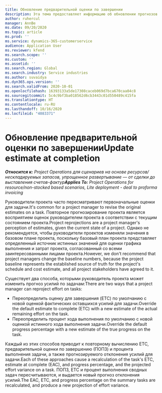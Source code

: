 ```yaml
---
title: Обновление предварительной оценки по завершении
description: Эта тема предоставляет информацию об обновлении прогнозов усилий по проекту.
author: ruhercul
manager: AnnBe
ms.date: 09/20/2020
ms.topic: article
ms.prod: ''
ms.service: dynamics-365-customerservice
audience: Application User
ms.reviewer: kfend
ms.search.scope: ''
ms.custom: ''
ms.assetid: ''
ms.search.region: Global
ms.search.industry: Service industries
ms.author: suvaidya
ms.dyn365.ops.version: ''
ms.search.validFrom: 2020-10-01
ms.openlocfilehash: 16393133a5de17308caceb069d7bca670caa04c8
ms.sourcegitcommit: 5c4c9bf3ba018562d6cb3443c01d550489c415fa
ms.translationtype: HT
ms.contentlocale: ru-RU
ms.lasthandoff: 10/16/2020
ms.locfileid: "4083371"
---
```

# <a name="update-estimate-at-completion"></a><span data-ttu-id="f7697-103">Обновление предварительной оценки по завершении</span><span class="sxs-lookup"><span data-stu-id="f7697-103">Update estimate at completion</span></span>

<span data-ttu-id="f7697-104">_**Относится к:** Project Operations для сценариев на основе ресурсов/нескладируемых запасов, упрощенное развертывание — от сделки до выставления счетов-фактур_</span><span class="sxs-lookup"><span data-stu-id="f7697-104">_**Applies To:** Project Operations for resource/non-stocked based scenarios, Lite deployment - deal to proforma invoicing_</span></span>

<span data-ttu-id="f7697-105">Руководители проекта часто пересматривают первоначальные оценки для задачи.</span><span class="sxs-lookup"><span data-stu-id="f7697-105">It's common for a project manager to revise the original estimates on a task.</span></span> <span data-ttu-id="f7697-106">Повторное прогнозирование проекта является восприятием оценок руководителем проекта в соответствии с текущим состоянием проекта.</span><span class="sxs-lookup"><span data-stu-id="f7697-106">Project reprojections are a project manager's perception of estimates, given the current state of a project.</span></span> <span data-ttu-id="f7697-107">Однако не рекомендуется, чтобы руководители проектов изменяли значения в базовом плане проекта, поскольку базовый план проекта представляет определенный источник истинных значений для оценки графика выполнения и затрат проекта, согласованный со всеми заинтересованными лицами проекта.</span><span class="sxs-lookup"><span data-stu-id="f7697-107">However, we don't recommend that project managers change the baseline numbers, because the project baseline represents the established source of truth for the project's schedule and cost estimate, and all project stakeholders have agreed to it.</span></span>

<span data-ttu-id="f7697-108">Существует два способа, которыми руководитель проекта может изменить прогноз усилий по задачам:</span><span class="sxs-lookup"><span data-stu-id="f7697-108">There are two ways that a project manager can reproject effort on tasks:</span></span>

- <span data-ttu-id="f7697-109">Переопределить оценку для завершения (ETC) по умолчанию с новой оценкой фактических оставшихся усилий для задачи.</span><span class="sxs-lookup"><span data-stu-id="f7697-109">Override the default estimate to complete (ETC) with a new estimate of the actual remaining effort on the task.</span></span> 
- <span data-ttu-id="f7697-110">Переопределить процент хода выполнения по умолчанию с новой оценкой истинного хода выполнения задачи.</span><span class="sxs-lookup"><span data-stu-id="f7697-110">Override the default progress percentage with a new estimate of the true progress on the task.</span></span>

<span data-ttu-id="f7697-111">Каждый из этих способов приводит к повторному вычислению ETC, предварительной оценки по завершению (ПОПЗ) и процента выполнения задачи, а также прогнозируемого отклонения усилий для задачи.</span><span class="sxs-lookup"><span data-stu-id="f7697-111">Each of these approaches cause a recalculation of the task's ETC, estimate at complete (EAC), and progress percentage, and the projected effort variance on a task.</span></span> <span data-ttu-id="f7697-112">ПОПЗ, ETC и процент выполнения сводных задач пересчитываются, и выдается новый прогноз отклонения усилий.</span><span class="sxs-lookup"><span data-stu-id="f7697-112">The EAC, ETC, and progress percentage on the summary tasks are recalculated, and produce a new projection of effort variance.</span></span>
